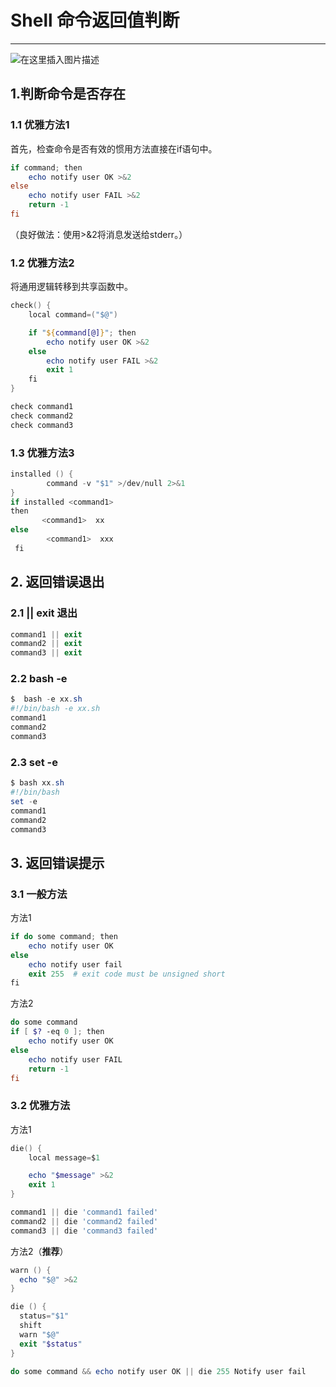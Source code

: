 # Shell 命令返回值判断



----

![在这里插入图片描述](https://i-blog.csdnimg.cn/blog_migrate/ce155c045737bd4e682acae94db9a4e8.gif#pic_center)


## 1.判断命令是否存在
### 1.1 优雅方法1
首先，检查命令是否有效的惯用方法直接在if语句中。
```powershell
if command; then
    echo notify user OK >&2
else
    echo notify user FAIL >&2
    return -1
fi
```
（良好做法：使用>&2将消息发送给stderr。）
### 1.2 优雅方法2
将通用逻辑转移到共享函数中。

```powershell
check() {
    local command=("$@")

    if "${command[@]}"; then
        echo notify user OK >&2
    else
        echo notify user FAIL >&2
        exit 1
    fi
}

check command1
check command2
check command3
```
### 1.3 优雅方法3

```powershell
installed () {
        command -v "$1" >/dev/null 2>&1
}
if installed <command1>
then
       <command1>  xx
else
        <command1>  xxx
 fi
```
## 2. 返回错误退出
### 2.1 || exit 退出

```powershell
command1 || exit
command2 || exit
command3 || exit
```
### 2.2 bash -e

```powershell
$  bash -e xx.sh
#!/bin/bash -e xx.sh
command1
command2
command3
```

### 2.3 set -e

```powershell
$ bash xx.sh 
#!/bin/bash
set -e 
command1
command2
command3
```
## 3. 返回错误提示
### 3.1 一般方法
方法1

```powershell
if do some command; then
    echo notify user OK
else
    echo notify user fail
    exit 255  # exit code must be unsigned short
fi
```
方法2

```powershell
do some command
if [ $? -eq 0 ]; then
    echo notify user OK
else
    echo notify user FAIL
    return -1
fi
```
### 3.2 优雅方法
方法1
```powershell
die() {
    local message=$1

    echo "$message" >&2
    exit 1
}

command1 || die 'command1 failed'
command2 || die 'command2 failed'
command3 || die 'command3 failed'
```
方法2（**推荐**）
```powershell
warn () {
  echo "$@" >&2
}

die () {
  status="$1"
  shift
  warn "$@"
  exit "$status"
}

do some command && echo notify user OK || die 255 Notify user fail
```


